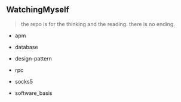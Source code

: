 ## WatchingMyself

> the repo is for the thinking and the reading.
> there is no ending.

- apm

- database

- design-pattern

- rpc

- socks5

- software_basis